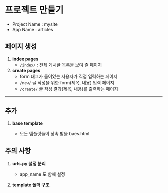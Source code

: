 # 프로젝트 만들기

* Project Name : mysite
* App Name : articles

## 페이지 생성

1. **index pages**
   * `/index/` : 전체 게시글 목록을 보여 줄 페이지
2. **create pages**
   * form 태그가 들어있는 사용자가 직접 입력하는 페이지
   * `/new/` 글 작성을 위한 form(제목, 내용) 입력 페이지
   * `/create/` 글 작성 결과(제목, 내용)를 출력하는 페이지

---

## 추가

1. **base template**

   * 모든 템플릿들이 상속 받을 baes.html

     

## 주의 사항

1. **urls.py 설정 분리**

   * app_name 도 함께 설정

2. **template 폴더 구조**

   